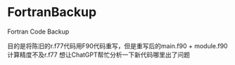 # FortranBackup
Fortran Code Backup

目的是将陈旧的r.f77代码用F90代码重写，但是重写后的main.f90 + module.f90计算精度不及r.f77
想让ChatGPT帮忙分析一下新代码哪里出了问题
